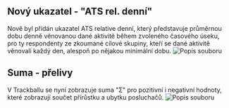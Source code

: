 ﻿---
categories: [kiwi]
layout: kiwi
---
## Nový ukazatel - "ATS rel. denní"
Nově byl přidán ukazatel ATS relative denní, který představuje průměrnou dobu denně věnovanou dané aktivitě během zvoleného časového úseku, 
pro ty respondenty ze zkoumané cílové skupiny, kteří se dané aktivitě věnovali každý den, alespoň po nějakou minimální dobu.
![Popis souboru]({{site.url}}/data/ATSrel_denni.jpg "Popis souboru")

## Suma - přelivy
V Trackballu se nyní zobrazuje suma "Ʃ" pro pozitivní i negativní hodnoty, které zobrazují součet přírůstku a ubytku posluchačů.
![Popis souboru]({{site.url}}/data/Suma.jpg "Popis souboru")
